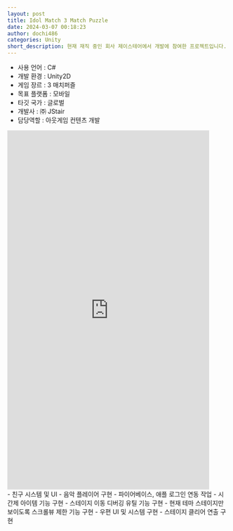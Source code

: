 ```yaml
---
layout: post
title: Idol Match 3 Match Puzzle 
date: 2024-03-07 00:18:23
author: dochi486
categories: Unity
short_description: 현재 재직 중인 회사 제이스테어에서 개발에 참여한 프로젝트입니다.
---
```


- 사용 언어 : C#
- 개발 환경 : Unity2D
- 게임 장르 : 3 매치퍼즐
- 목표 플랫폼 : 모바일
- 타깃 국가 : 글로벌
- 개발사 : ㈜ JStair
- 담당역할 : 아웃게임 컨텐츠 개발

<div class="youtube-container">
<iframe width="460" height="817" src="https://www.youtube.com/embed/ST7tYitkbZg" title="[idol match] Enjoy a puzzle game with KPOP!" frameborder="0" allow="accelerometer; autoplay; clipboard-write; encrypted-media; gyroscope; picture-in-picture; web-share" allowfullscreen></iframe>
</div>
- 친구 시스템 및 UI
- 음악 플레이어 구현
- 파이어베이스, 애플 로그인 연동 작업
- 시간제 아이템 기능 구현
- 스테이지 이동 디버깅 유틸 기능 구현
- 현재 테마 스테이지만 보이도록 스크롤뷰 제한 기능 구현
- 우편 UI 및 시스템 구현
- 스테이지 클리어 연출 구현